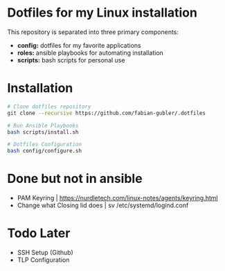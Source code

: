 # Dotfiles for my Linux installation
This repository is separated into three primary components:
- **config:** dotfiles for my favorite applications
- **roles:** ansible playbooks for automating installation
- **scripts:** bash scripts for personal use

# Installation

```bash
# Clone dotfiles repository
git clone --recursive https://github.com/fabian-gubler/.dotfiles

# Run Ansible Playbooks
bash scripts/install.sh

# Dotfiles Configuration
bash config/configure.sh
```
# Done but not in ansible
- PAM Keyring | https://nurdletech.com/linux-notes/agents/keyring.html
- Change what Closing lid does | sv /etc/systemd/logind.conf

# Todo Later
- SSH Setup (Github)
- TLP Configuration

